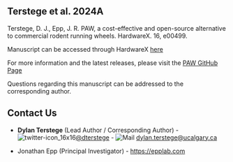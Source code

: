 ## Terstege et al. 2024A

Terstege, D. J., Epp, J. R. PAW, a cost-effective and open-source alternative to commercial rodent running wheels. HardwareX. 16, e00499.

Manuscript can be accessed through HardwareX [here](https://www.sciencedirect.com/science/article/pii/S2468067223001062)

For more information and the latest releases, please visit the [PAW GitHub Page](https://github.com/dterstege/PAW)

Questions regarding this manuscript can be addressed to the corresponding author.

## Contact Us

- **Dylan Terstege** (Lead Author / Corresponding Author) - ![twitter-icon_16x16](https://user-images.githubusercontent.com/44174532/113163958-e3d3e400-91fd-11eb-8d79-17906d8d3f25.png)[@dterstege](https://twitter.com/dterstege) - ![Mail](https://user-images.githubusercontent.com/44174532/113164412-50e77980-91fe-11eb-9282-dd83852578ce.png)
<dylan.terstege@ucalgary.ca>

- Jonathan Epp (Principal Investigator) - https://epplab.com
